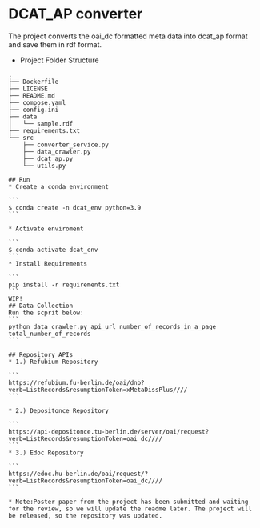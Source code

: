 # DCAT_AP converter
The project converts the oai_dc formatted meta data into dcat_ap format and save them in rdf format.



* Project Folder Structure
````
.
├── Dockerfile
├── LICENSE
├── README.md
├── compose.yaml
├── config.ini
├── data
│   └── sample.rdf
├── requirements.txt
└── src
    ├── converter_service.py
    ├── data_crawler.py
    ├── dcat_ap.py
    └── utils.py

## Run
* Create a conda environment

```
$ conda create -n dcat_env python=3.9
```

* Activate enviroment

```
$ conda activate dcat_env
```
* Install Requirements

```
pip install -r requirements.txt
```
WIP!
## Data Collection
Run the scprit below:
``` 
python data_crawler.py api_url number_of_records_in_a_page total_number_of_records
```

## Repository APIs
* 1.) Refubium Repository

```
https://refubium.fu-berlin.de/oai/dnb?verb=ListRecords&resumptionToken=xMetaDissPlus////
```

* 2.) Depositonce Repository

```
https://api-depositonce.tu-berlin.de/server/oai/request?verb=ListRecords&resumptionToken=oai_dc////
```
* 3.) Edoc Repository

```
https://edoc.hu-berlin.de/oai/request/?verb=ListRecords&resumptionToken=oai_dc////
```

* Note:Poster paper from the project has been submitted and waiting for the review, so we will update the readme later. The project will be released, so the repository was updated.
